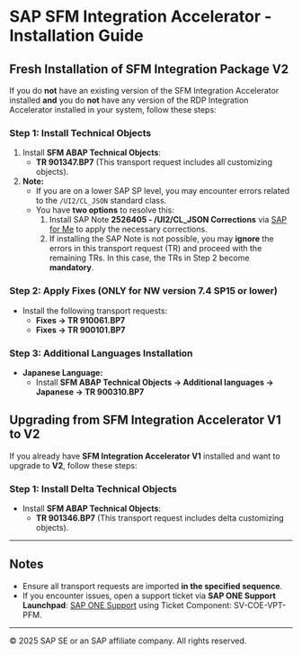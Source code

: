 # SAP SFM Integration Accelerator - Installation Guide

## Fresh Installation of SFM Integration Package V2

If you do **not** have an existing version of the SFM Integration Accelerator installed **and** you do **not** have any version of the RDP Integration Accelerator installed in your system, follow these steps:

### **Step 1: Install Technical Objects**
1. Install **SFM ABAP Technical Objects**: 
   - **TR 901347.BP7** (This transport request includes all customizing objects).
2. **Note:**
   - If you are on a lower SAP SP level, you may encounter errors related to the `/UI2/CL_JSON` standard class.
   - You have **two options** to resolve this:
     1. Install SAP Note **2526405 - /UI2/CL_JSON Corrections** via [SAP for Me](https://me.sap.com/notes/2526405) to apply the necessary corrections.
     2. If installing the SAP Note is not possible, you may **ignore** the errors in this transport request (TR) and proceed with the remaining TRs. In this case, the TRs in Step 2 become **mandatory**.

### **Step 2: Apply Fixes (ONLY for NW version 7.4 SP15 or lower)**
- Install the following transport requests:
  - **Fixes -> TR 910061.BP7**
  - **Fixes -> TR 900101.BP7**

### **Step 3: Additional Languages Installation**
- **Japanese Language:**
  - Install **SFM ABAP Technical Objects -> Additional languages -> Japanese -> TR 900310.BP7**

## Upgrading from SFM Integration Accelerator V1 to V2

If you already have **SFM Integration Accelerator V1** installed and want to upgrade to **V2**, follow these steps:

### **Step 1: Install Delta Technical Objects**
- Install **SFM ABAP Technical Objects**:
  - **TR 901346.BP7** (This transport request includes delta customizing objects).

---

## Notes
- Ensure all transport requests are imported **in the specified sequence**.
- If you encounter issues, open a support ticket via **SAP ONE Support Launchpad**: [SAP ONE Support](https://support.sap.com/en/index.html) using Ticket Component: SV-COE-VPT-PFM.

---
© 2025 SAP SE or an SAP affiliate company. All rights reserved.

